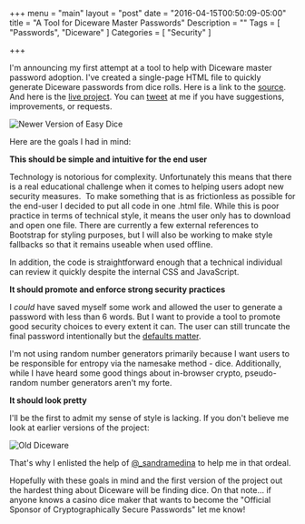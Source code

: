 +++
menu = "main"
layout = "post"
date = "2016-04-15T00:50:09-05:00"
title = "A Tool for Diceware Master Passwords"
Description = ""
Tags = [
  "Passwords",
  "Diceware"
]
Categories = [
  "Security"
]

+++

I'm announcing my first attempt at a tool to help with Diceware master password adoption. I've created a single-page HTML file to quickly generate Diceware passwords from dice rolls. Here is a link to the [source](https://github.com/fernando-mc/EasyDice). And here is the [live project](https://rawgit.com/fernando-mc/EasyDice/master/index.html). You can [tweet](https://twitter.com/fmc_sea) at me if you have suggestions, improvements, or requests. 
<!--more-->

![Newer Version of Easy Dice](/images/diceware-new.png)

Here are the goals I had in mind:

**This should be simple and intuitive for the end user**

Technology is notorious for complexity. Unfortunately this means that there is a real educational challenge when it comes to helping users adopt new security measures.  To make something that is as frictionless as possible for the end-user I decided to put all code in one .html file. While this is poor practice in terms of technical style, it means the user only has to download and open one file. There are currently a few external references to Bootstrap for styling purposes, but I will also be working to make style fallbacks so that it remains useable when used offline.

In addition, the code is straightforward enough that a technical individual can review it quickly despite the internal CSS and JavaScript.

**It should promote and enforce strong security practices**

I _could_ have saved myself some work and allowed the user to generate a password with less than 6 words. But I want to provide a tool to promote good security choices to every extent it can. The user can still truncate the final password intentionally but the [defaults matter](http://www.nytimes.com/2011/10/16/technology/default-choices-are-hard-to-resist-online-or-not.html).

I'm not using random number generators primarily because I want users to be responsible for entropy via the namesake method - dice. Additionally, while I have heard some good things about in-browser crypto, pseudo-random number generators aren't my forte.

**It should look pretty**

I'll be the first to admit my sense of style is lacking. If you don't believe me look at earlier versions of the project:

![Old Diceware](/images/diceware-old.png)

That's why I enlisted the help of [@_sandramedina](https://twitter.com/_sandramedina) to help me in that ordeal.

Hopefully with these goals in mind and the first version of the project out the hardest thing about Diceware will be finding dice. On that note... if anyone knows a casino dice maker that wants to become the "Official Sponsor of Cryptographically Secure Passwords" let me know!